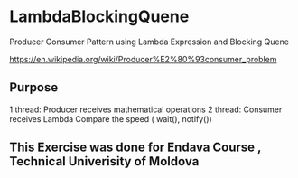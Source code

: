 # LambdaBlockingQuene
Producer Consumer Pattern using Lambda Expression and Blocking Quene


https://en.wikipedia.org/wiki/Producer%E2%80%93consumer_problem

## Purpose
 1 thread:  Producer receives mathematical operations
 2 thread:  Consumer receives Lambda
 Compare the speed ( wait(), notify())

## This Exercise was done for Endava Course , Technical Univerisity of Moldova
